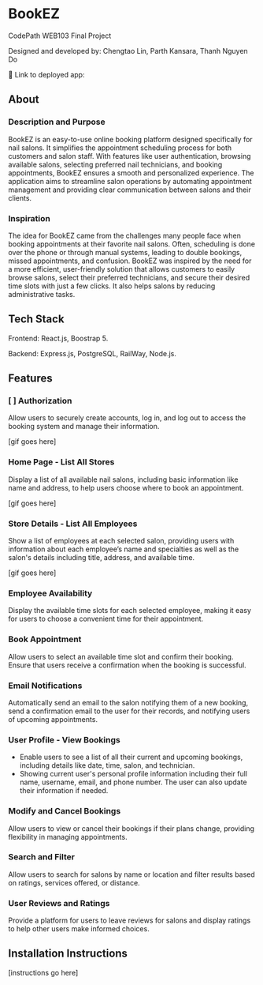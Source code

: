 # BookEZ

CodePath WEB103 Final Project

Designed and developed by: Chengtao Lin, Parth Kansara, Thanh Nguyen Do

🔗 Link to deployed app:

## About

### Description and Purpose

BookEZ is an easy-to-use online booking platform designed specifically for nail salons. It simplifies the appointment scheduling process for both customers and salon staff. With features like user authentication, browsing available salons, selecting preferred nail technicians, and booking appointments, BookEZ ensures a smooth and personalized experience. The application aims to streamline salon operations by automating appointment management and providing clear communication between salons and their clients.

### Inspiration

The idea for BookEZ came from the challenges many people face when booking appointments at their favorite nail salons. Often, scheduling is done over the phone or through manual systems, leading to double bookings, missed appointments, and confusion. BookEZ was inspired by the need for a more efficient, user-friendly solution that allows customers to easily browse salons, select their preferred technicians, and secure their desired time slots with just a few clicks. It also helps salons by reducing administrative tasks.

## Tech Stack

Frontend: React.js, Boostrap 5.

Backend: Express.js, PostgreSQL, RailWay, Node.js.

## Features

### [ ] Authorization

Allow users to securely create accounts, log in, and log out to access the booking system and manage their information.

[gif goes here]

### Home Page - List All Stores

Display a list of all available nail salons, including basic information like name and address, to help users choose where to book an appointment.

[gif goes here]

### Store Details - List All Employees

Show a list of employees at each selected salon, providing users with information about each employee’s name and specialties as well as the salon's details including title, address, and available time.

[gif goes here]

### Employee Availability

Display the available time slots for each selected employee, making it easy for users to choose a convenient time for their appointment.

### Book Appointment

Allow users to select an available time slot and confirm their booking. Ensure that users receive a confirmation when the booking is successful.

### Email Notifications

Automatically send an email to the salon notifying them of a new booking, send a confirmation email to the user for their records, and notifying users of upcoming appointments.

### User Profile - View Bookings

- Enable users to see a list of all their current and upcoming bookings, including details like date, time, salon, and technician.
- Showing current user's personal profile information including their full name, username, email, and phone number. The user can also update their information if needed.

### Modify and Cancel Bookings

Allow users to view or cancel their bookings if their plans change, providing flexibility in managing appointments.

### Search and Filter

Allow users to search for salons by name or location and filter results based on ratings, services offered, or distance.

### User Reviews and Ratings

Provide a platform for users to leave reviews for salons and display ratings to help other users make informed choices.

## Installation Instructions

[instructions go here]
